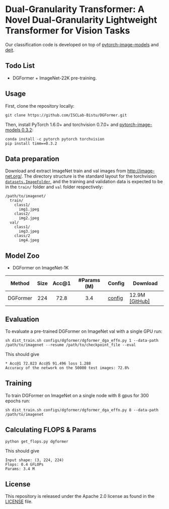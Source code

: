 # Dual-Granularity Transformer: A Novel Dual-Granularity Lightweight Transformer for Vision Tasks

Our classification code is developed on top of [pytorch-image-models](https://github.com/rwightman/pytorch-image-models) and [deit](https://github.com/facebookresearch/deit).




## Todo List
- DGFormer + ImageNet-22K pre-training.

## Usage

First, clone the repository locally:
```
git clone https://github.com/ISCLab-Bistu/DGFormer.git
```
Then, install PyTorch 1.6.0+ and torchvision 0.7.0+ and [pytorch-image-models 0.3.2](https://github.com/rwightman/pytorch-image-models):

```
conda install -c pytorch pytorch torchvision
pip install timm==0.3.2
```

## Data preparation

Download and extract ImageNet train and val images from http://image-net.org/.
The directory structure is the standard layout for the torchvision [`datasets.ImageFolder`](https://pytorch.org/docs/stable/torchvision/datasets.html#imagefolder), and the training and validation data is expected to be in the `train/` folder and `val` folder respectively:

```
/path/to/imagenet/
  train/
    class1/
      img1.jpeg
    class2/
      img2.jpeg
  val/
    class1/
      img3.jpeg
    class/2
      img4.jpeg
```

## Model Zoo

- DGFormer on ImageNet-1K

| Method           | Size | Acc@1 | #Params (M) | Config                                   | Download                                                                                   |
|------------------|:----:|:-----:|:-----------:|------------------------------------------|--------------------------------------------------------------------------------------------|
| DGFormer        |  224 |  72.8 |     3.4     | [config](configs/dgformer/dgformer_dga_effn.py)    | 12.9M  [[GitHub]](https://github.com/ISCLab-Bistu/DGFormer/tree/main/classification/checkpoints/DGFormer_DGA_EFFN/dgformer.pth) |




## Evaluation
To evaluate a pre-trained DGFormer on ImageNet val with a single GPU run:
```
sh dist_train.sh configs/dgformer/dgformer_dga_effn.py 1 --data-path /path/to/imagenet --resume /path/to/checkpoint_file --eval
```
This should give
```
* Acc@1 72.823 Acc@5 91.496 loss 1.288
Accuracy of the network on the 50000 test images: 72.8%
```

## Training
To train DGFormer on ImageNet on a single node with 8 gpus for 300 epochs run:

```
sh dist_train.sh configs/dgformer/dgformer_dga_effn.py 8 --data-path /path/to/imagenet
```

## Calculating FLOPS & Params

```
python get_flops.py dgformer
```
This should give
```
Input shape: (3, 224, 224)
Flops: 0.4 GFLOPs
Params: 3.4 M
```

## License
This repository is released under the Apache 2.0 license as found in the [LICENSE](LICENSE) file.
